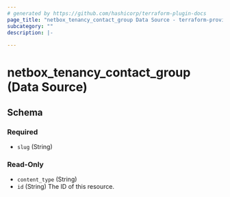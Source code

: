 ```yaml
---
# generated by https://github.com/hashicorp/terraform-plugin-docs
page_title: "netbox_tenancy_contact_group Data Source - terraform-provider-netbox"
subcategory: ""
description: |-
  
---
```


# netbox_tenancy_contact_group (Data Source)





<!-- schema generated by tfplugindocs -->
## Schema

### Required

- `slug` (String)

### Read-Only

- `content_type` (String)
- `id` (String) The ID of this resource.



